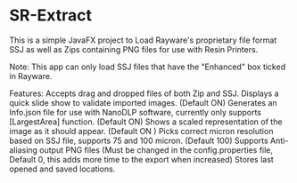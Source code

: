 # SR-Extract
This is a simple JavaFX project to Load Rayware's proprietary file format SSJ as well as Zips containing PNG files for use with Resin Printers.

Note: This app can only load SSJ files that have the "Enhanced" box ticked in Rayware.


Features:
	Accepts drag and dropped files of both Zip and SSJ.
	Displays a quick slide show to validate imported images. (Default ON)
	Generates an Info.json file for use with NanoDLP software, currently only supports [LargestArea] function. (Default ON)
	Shows a scaled representation of the image as it should appear. (Default ON	)
	Picks correct micron resolution based on SSJ file, supports 75 and 100 micron. (Default 100)
	Supports Anti-aliasing output PNG files (Must be changed in the config.properties file, Default 0, this adds more time to the export when increased)
	Stores last opened and saved locations.
	
	
